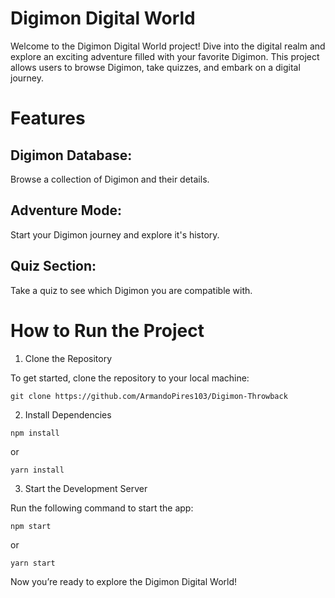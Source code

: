 # Digimon Digital World

Welcome to the Digimon Digital World project! Dive into the digital realm and explore an exciting adventure filled with your favorite Digimon. This project allows users to browse Digimon, take quizzes, and embark on a digital journey.

# Features

## Digimon Database: 
Browse a collection of Digimon and their details.

## Adventure Mode: 
Start your Digimon journey and explore it's history.

## Quiz Section: 
Take a quiz to see which Digimon you are compatible with.

# How to Run the Project

1. Clone the Repository

To get started, clone the repository to your local machine:
```
git clone https://github.com/ArmandoPires103/Digimon-Throwback
```
2. Install Dependencies
```
npm install
```
or
```
yarn install
```
3. Start the Development Server

Run the following command to start the app:
```
npm start
```
or
```
yarn start
```
Now you’re ready to explore the Digimon Digital World!

